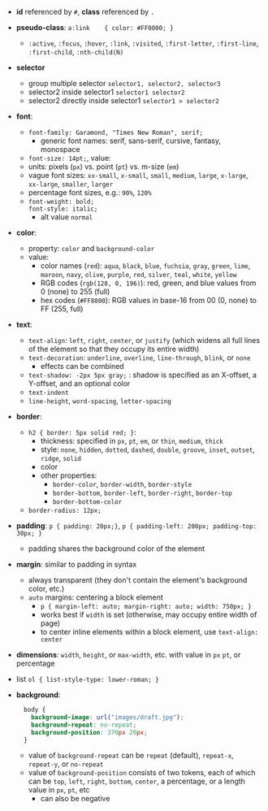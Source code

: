 *  __id__ referenced by ` # `,  __class__ referenced by ` . `
* __pseudo-class__: `a:link    { color: #FF0000; }`
  * `:active`, `:focus`, `:hover`, `:link`, `:visited`, `:first-letter`, `:first-line`, `:first-child`, `:nth-child(N)`
* __selector__   
   * group multiple selector `selector1, selector2, selector3`
   * selector2 inside selector1  `selector1 selector2`
   * selector2 directly inside selector1 ` selector1 > selector2 `
*  __font__:
    * `font-family: Garamond, "Times New Roman", serif;`
      * generic font names: serif, sans-serif, cursive, fantasy, monospace
    *  `font-size: 14pt;`, value:
      * units: pixels (`px`) vs. point (`pt`) vs. m-size (`em`)
      * vague font sizes: `xx-small`, `x-small`, `small`, `medium`, `large`, `x-large`, `xx-large`, `smaller`, `larger`
      * percentage font sizes, e.g.: `90%`, `120%`
    * `font-weight: bold;`    
      `font-style: italic;`
      * alt value ` normal ` 
*  __color__:
   *  property: ` color ` and `background-color`
   *  value:
      * color names (`red`): `aqua`, `black`, `blue`, `fuchsia`, 
         `gray`, `green`, `lime`, `maroon`, `navy`, `olive`, 
         `purple`, `red`, `silver`, `teal`, `white`, `yellow`
      * RGB codes (`rgb(128, 0, 196)`): red, green, and blue values from 0 (none) to 255 (full)
      * hex codes (`#FF8800`): RGB values in base-16 from 00 (0, none) to FF (255, full)
* __text__:
   * `text-align`: `left`, `right`, `center`, or `justify` 
      (which widens all full lines of the element so that they occupy its entire width)
   *  `text-decoration`: `underline`, `overline`, `line-through`, `blink`, or `none`
      * effects can be combined
   * `text-shadow: -2px 5px gray;` : shadow is specified as an X-offset, a Y-offset, and an optional color
   * `text-indent`
   * `line-height`, `word-spacing`, `letter-spacing`
* __border__: 
   * `h2 { border: 5px solid red; }`:
      *  thickness: specified in `px`, `pt`, `em`, or `thin`, `medium`, `thick`
      *  style: `none`, `hidden`, `dotted`, `dashed`, `double`, `groove`, `inset`, `outset`, `ridge`, `solid`
      *  color
      *  other properties:
         * `border-color`, `border-width`, `border-style`   
         * `border-bottom`, `border-left`, `border-right`, `border-top`
         * `border-bottom-color`
   * `border-radius: 12px;` 
* __padding__: `p { padding: 20px;}`, `p { padding-left: 200px; padding-top: 30px; }`
   * padding shares the background color of the element   
* __margin__: similar to padding in syntax
   * always transparent (they don't contain the element's background color, etc.)
   * `auto` margins: centering a block element
      * `p { margin-left: auto; margin-right: auto; width: 750px; }`
      * works best if `width` is set (otherwise, may occupy entire width of page)
      * to center inline elements within a block element, use `text-align: center`
* __dimensions__: `width`, `height`, or `max-width`, etc. with value in `px` `pt`, or percentage 
* list `ol { list-style-type: lower-roman; }` 
* __background__:

  ```css
    body {
      background-image: url("images/draft.jpg");
      background-repeat: no-repeat;
      background-position: 370px 20px;
    }
  ```
  * value of `background-repeat` can be `repeat` (default), `repeat-x`, `repeat-y`, or `no-repeat`
  * value of `background-position` consists of two tokens,
    each of which can be `top`, `left`, `right`, `bottom`, `center`,
    a percentage, or a length value in `px`, `pt`, etc
      * can also be negative




